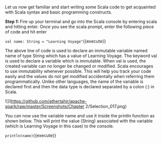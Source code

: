Let us now get familiar and start writing some Scala code to get acquainted with Scala syntax and basic programming constructs.

**Step 1:** Fire up your terminal and go into the Scala console by entering scala and hitting enter. Once you see the scala prompt, enter the following piece of code and hit enter

`val name: String = "Learning Voyage"`{{execute}} 

The above line of code is used to declare an immutable variable named name of type String which has a value of Learning Voyage. The keyword val is used to declare a variable which is immutable. When val is used, the created variable can no longer be changed or modified. Scala encourages to use immutability whenever possible. This will help you track your code easily and the values do not get modified accidentally when referring them programmatically. Unlike other languages, the name of the variable is declared first and then the data type is declared separated by a colon (:) in Scala. 

![](https://github.com/athertahir/apache-spark/raw/master/Screenshots/Chapter 2/Selection_017.png)

You can now use the variable name and use it inside the println function as shown below. This will print the value (String) associated with the variable (which is Learning Voyage in this case) to the console.

`println(name)`{{execute}} 


 
